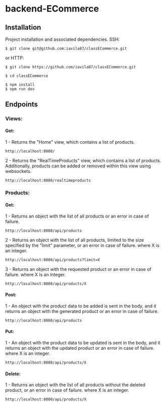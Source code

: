 # backend-ECommerce

## Installation

Project installation and associated dependencies. 
SSH:
```
$ git clone git@github.com:iavila87/classECommerce.git 
```
or HTTP:
```
$ git clone https://github.com/iavila87/classECommerce.git
```
```
$ cd classECommerce
```
```
$ npm install
$ npm run dev
```

## Endpoints
### Views:
#### Get:
1 - Returns the "Home" view, which contains a list of products.
```
http://localhost:8080/
```
2 - Returns the "RealTimeProducts" view, which contains a list of products.
Additionally, products can be added or removed within this view using websockets.
```
http://localhost:8080/realtimeproducts
```
### Products:
#### Get:
1 - Returns an object with the list of all products or an error in case of failure.
```
http://localhost:8080/api/products
```
2 - Returns an object with the list of all products, limited to the size specified 
by the "limit" parameter, or an error in case of failure.
where X is an integer.
```
http://localhost:8080/api/products?limit=X
```
3 - Returns an object with the requested product or an error in case of failure.
where X is an integer.
```
http://localhost:8080/api/products/X
```
#### Post:
1 - An object with the product data to be added is sent in the body, and it returns
an object with the generated product or an error in case of failure.
```
http://localhost:8080/api/products
```
#### Put:
1 - An object with the product data to be updated is sent in the body, and it returns
an object with the updated product or an error in case of failure.
where X is an integer.
```
http://localhost:8080/api/products/X
```
#### Delete:
1 - Returns an object with the list of all products without the deleted product, or an error in case of failure.
where X is an integer.
```
http://localhost:8080/api/products/X
```